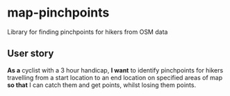 # map-pinchpoints
Library for finding pinchpoints for hikers from OSM data

## User story

**As a** cyclist with a 3 hour handicap, **I want** to identify pinchpoints for hikers travelling from a start location to an end location on specified areas of map **so that** I can catch them and get points, whilst losing them points.